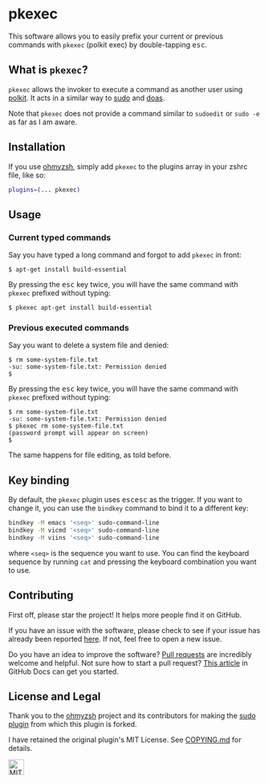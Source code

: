 # pkexec

This software allows you to easily prefix your current or previous commands with `pkexec` (polkit exec) by double-tapping <kbd>esc</kbd>.

## What is `pkexec`?

`pkexec` allows the invoker to execute a command as another user using [polkit](https://www.freedesktop.org/wiki/Software/polkit/). It acts in a similar way to [sudo](https://sudo.ws/) and [doas](https://man.openbsd.org/doas).

Note that `pkexec` does not provide a command similar to `sudoedit` or `sudo -e` as far as I am aware.

## Installation

If you use [ohmyzsh](https://ohmyz.sh), simply add `pkexec` to the plugins array in your zshrc file, like so:

```zsh
plugins=(... pkexec)
```

## Usage

### Current typed commands

Say you have typed a long command and forgot to add `pkexec` in front:

```console
$ apt-get install build-essential
```

By pressing the <kbd>esc</kbd> key twice, you will have the same command with `pkexec` prefixed without typing:

```console
$ pkexec apt-get install build-essential
```

### Previous executed commands

Say you want to delete a system file and denied:

```console
$ rm some-system-file.txt
-su: some-system-file.txt: Permission denied
$
```

By pressing the <kbd>esc</kbd> key twice, you will have the same command with `pkexec` prefixed without typing:

```console
$ rm some-system-file.txt
-su: some-system-file.txt: Permission denied
$ pkexec rm some-system-file.txt
(password prompt will appear on screen)
$
```

The same happens for file editing, as told before.

## Key binding

By default, the `pkexec` plugin uses <kbd>esc</kbd><kbd>esc</kbd> as the trigger.
If you want to change it, you can use the `bindkey` command to bind it to a different key:

```sh
bindkey -M emacs '<seq>' sudo-command-line
bindkey -M vicmd '<seq>' sudo-command-line
bindkey -M viins '<seq>' sudo-command-line
```

where `<seq>` is the sequence you want to use. You can find the keyboard sequence
by running `cat` and pressing the keyboard combination you want to use.

## Contributing

First off, please star the project! It helps more people find it on GitHub.

If you have an issue with the software, please check to see if your issue has already been reported [here](https://github.com/saltedcoffii/pkexec/issues/). If not, feel free to open a new issue.

Do you have an idea to improve the software? [Pull requests](https://github.com/saltedcoffii/pkexec/pulls) are incredibly welcome and helpful. Not sure how to start a pull request? [This article](https://docs.github.com/en/pull-requests) in GitHub Docs can get you started.

## License and Legal
Thank you to the [ohmyzsh](https://ohmyz.sh/) project and its contributors for making the [sudo plugin](https://github.com/ohmyzsh/ohmyzsh/tree/master/plugins/sudo) from which this plugin is forked.

I have retained the original plugin's MIT License. See [COPYING.md](https://github.com/saltedcoffii/pkexec/blob/master/COPYING.md) for details.

<a rel="license" href="https://mit-license.org/"><img alt="MIT License" style="border-width:0" src="https://upload.wikimedia.org/wikipedia/commons/0/0c/MIT_logo.svg" height="31" /></a>
